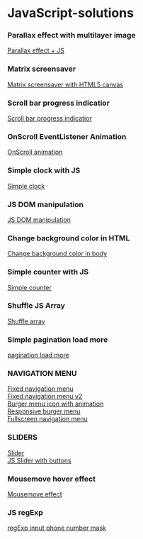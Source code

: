 # JavaScript-solutions

### Parallax effect with multilayer image
[Parallax effect + JS](https://zion86.github.io/JavaScript-solutions/Parallax-effect-with-multilayer-image/index.html)

### Matrix screensaver
[Matrix screensaver with HTML5 canvas](https://zion86.github.io/JavaScript-solutions/Matrix-screensaver/index.html)

### Scroll bar progress indicatior
[Scroll bar progress indicatior](https://zion86.github.io/JavaScript-solutions/Scroll-bar-progress-indicator/)

### OnScroll EventListener Animation
[OnScroll animation](https://zion86.github.io/JavaScript-solutions/OnScroll-animation/index.html)

### Simple clock with JS
[Simple clock](https://zion86.github.io/JavaScript-solutions/Simple-clock-with-JS/)

### JS DOM manipulation
[JS DOM manipulation](https://zion86.github.io/JavaScript-solutions/JavaScript-DOM-manipulation/)

### Change background color in HTML
[Change background color in body](https://zion86.github.io/JavaScript-solutions/Change-background-color-body/#)

### Simple counter with JS
[Simple counter](https://zion86.github.io/JavaScript-solutions/Counter/)

### Shuffle JS Array
[Shuffle array](https://zion86.github.io/JavaScript-solutions/Shuffle%20Array%20with%20setTimeout/index.html)

### Simple pagination load more
[pagination load more](https://zion86.github.io/JavaScript-solutions/pagination-load-more/index.html)

### NAVIGATION MENU
[Fixed navigation menu](https://zion86.github.io/JavaScript-solutions/Menu-navigation/mobile-full-screen-menu/) \
[Fixed navigation menu v2](https://zion86.github.io/JavaScript-solutions/Menu-navigation/Fixed-navigation-menu/index.html) \
[Burger menu icon with animation](https://zion86.github.io/JavaScript-solutions/Menu-navigation/Burger-menu/index.html) \
[Responsive burger menu](https://zion86.github.io/JavaScript-solutions/Menu-navigation/Responsive-burger-menu/index.html) \
[Fullscreen navigation menu](https://zion86.github.io/JavaScript-solutions/Menu-navigation/fullscreen-navigation-menu/index.html)

### SLIDERS
[Slider](https://zion86.github.io/JavaScript-solutions/Sliders/JS-slideshow-carusel/index.html) \
[JS Slider with buttons](https://zion86.github.io/JavaScript-solutions/Sliders/Slider-with-buttons/index.html)

### Mousemove hover effect
[Mousemove effect](https://zion86.github.io/JavaScript-solutions/mousemove-effect/index.html)

### JS regExp
[regExp input phone number mask](https://zion86.github.io/JavaScript-solutions/regExp/phone-number-mask/index.html)
